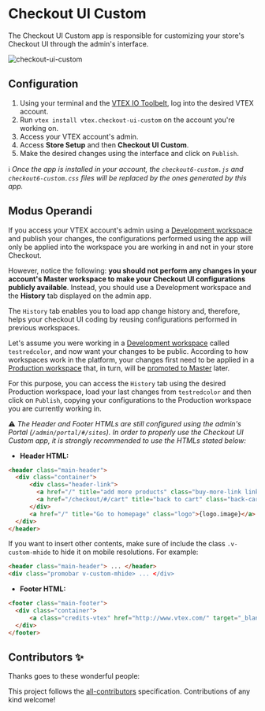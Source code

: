 # Checkout UI Custom

The Checkout UI Custom app is responsible for customizing your store's Checkout UI through the admin's interface.

![checkout-ui-custom](https://user-images.githubusercontent.com/52087100/91737149-11cc4980-eb85-11ea-9b74-a54721de67bc.png)

## Configuration

1. Using your terminal and the [VTEX IO Toolbelt](https://vtex.io/docs/recipes/development/vtex-io-cli-installment-and-command-reference), log into the desired VTEX account.
2. Run `vtex install vtex.checkout-ui-custom` on the account you're working on.
3. Access your VTEX account's admin.
4. Access **Store Setup** and then **Checkout UI Custom**.
5. Make the desired changes using the interface and click on `Publish`.

:information_source: *Once the app is installed in your account, the `checkout6-custom.js` and `checkout6-custom.css` files will be replaced by the ones generated by this app.*

## Modus Operandi 

If you access your VTEX account's admin using a [Development workspace](https://vtex.io/docs/concepts/workspace/) and publish your changes, the configurations performed using the app will only be applied into the workspace you are working in and not in your store Checkout.

However, notice the following: **you should not perform any changes in your account's Master workspace to make your Checkout UI configurations publicly available**. Instead, you should use a Development workspace and the **History** tab displayed on the admin app.

The `History` tab enables you to load app change history and, therefore, helps your checkout UI coding by reusing configurations performed in previous workspaces. 

Let's assume you were working in a [Development workspace](https://vtex.io/docs/recipes/development/creating-a-development-workspace) called `testredcolor`, and now want your changes to be public. According to how workspaces work in the platform, your changes first need to be applied in a [Production workspace](https://vtex.io/docs/recipes/development/creating-a-production-workspace) that, in turn, will be [promoted to Master](https://vtex.io/docs/recipes/development/promoting-a-workspace-to-master) later. 

For this purpose, you can access the `History` tab using the desired Production workspace, load your last changes from `testredcolor` and then click on `Publish`, copying your configurations to the Production workspace you are currently working in.

:warning: *The Header and Footer HTMLs are still configured using the admin's Portal (`/admin/portal/#/sites`). In order to properly use the Checkout UI Custom app, it is strongly recommended to use the HTMLs stated below:*

- **Header HTML:**

```html
<header class="main-header">
  <div class="container">
	  <div class="header-link">
		<a href="/" title="add more products" class="buy-more-link link">Continue shopping</a>
		<a href="/checkout/#/cart" title="back to cart" class="back-cart-link link">Back to Cart</a>
	  </div>
	  <a href="/" title="Go to homepage" class="logo">{logo.image}</a>
  </div>
</header>
```

If you want to insert other contents, make sure of include the class `.v-custom-mhide` to hide it on mobile resolutions. For example:

```html
<header class="main-header"> ... </header>
<div class="promobar v-custom-mhide> ... </div>
```

- **Footer HTML:** 

```html
<footer class="main-footer">
  <div class="container">
	  <a class="credits-vtex" href="http://www.vtex.com/" target="_blank"><img src="http://brand.vtex.com/static/media/VTEX_pink_RGB.751a9fb5.svg"></a>
  </div>
</footer>
```
<!-- DOCS-IGNORE:start -->

## Contributors ✨

Thanks goes to these wonderful people:

<!-- ALL-CONTRIBUTORS-LIST:START - Do not remove or modify this section -->
<!-- prettier-ignore-start -->
<!-- markdownlint-disable -->
<!-- markdownlint-enable -->
<!-- prettier-ignore-end -->
<!-- ALL-CONTRIBUTORS-LIST:END -->

This project follows the [all-contributors](https://github.com/all-contributors/all-contributors) specification. Contributions of any kind welcome!

<!-- DOCS-IGNORE:end -->
